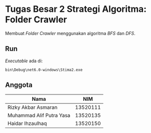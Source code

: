 # Tugas Besar 2 Strategi Algoritma: Folder Crawler

Membuat *Folder Crawler* menggunakan algoritma *BFS* dan *DFS*.

## Run

*Executable* ada di:

```
bin\Debug\net6.0-windows\Stima2.exe
```
## Anggota

| Nama                      | NIM       |
| ----                      | ---       |
| Rizky Akbar Asmaran       | 13520111  |
| Muhammad Alif Putra Yasa  | 13520135  |
| Haidar Ihzaulhaq          | 13520150  |
